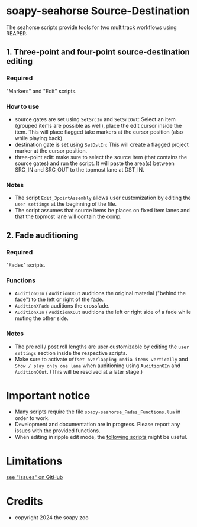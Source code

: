 # soapy-seahorse Source-Destination
The seahorse scripts provide tools for two multitrack workflows using REAPER:

## 1. Three-point and four-point source-destination editing
### Required
"Markers" and "Edit" scripts.
### How to use
- source gates are set using ```SetSrcIn``` and ```SetSrcOut```: Select an item (grouped items are possible as well), place the edit cursor inside the item. This will place flagged take markers at the cursor position (also while playing back).
- destination gate is set using ```SetDstIn```: This will create a flagged project marker at the cursor position.
- three-point edit: make sure to select the source item (that contains the source gates) and run the script. It will paste the area(s) between SRC_IN and SRC_OUT to the topmost lane at DST_IN.
### Notes
- The script ```Edit_3pointAssembly``` allows user customization by editing the ```user settings``` at the beginning of the file.
- The script assumes that source items be places on fixed item lanes and that the topmost lane will contain the comp.

## 2. Fade auditioning
### Required
"Fades" scripts.
### Functions
- ```AuditionOIn``` / ```AuditionOOut``` auditions the original material ("behind the fade") to the left or right of the fade.
- ```AuditionXFade``` auditions the crossfade.
- ```AuditionXIn``` / ```AuditionXOut``` auditions the left or right side of a fade while muting the other side.
### Notes
- The pre roll / post roll lengths are user customizable by editing the ```user settings``` section inside the respective scripts.
- Make sure to activate ```Offset overlapping media items vertically``` and ```Show / play only one lane``` when auditioning using ```AuditionOIn``` and ```AuditionOOut```. (This will be resolved at a later stage.)

# Important notice
- Many scripts require the file ```soapy-seahorse_Fades_Functions.lua``` in order to work.
- Development and documentation are in progress. Please report any issues with the provided functions.
- When editing in ripple edit mode, the [following scripts](https://github.com/soapy-bat/soapy-snail_LockSource) might be useful.

# Limitations
[see "Issues" on GitHub](https://github.com/soapy-bat/soapy-seahorse_SourceDestination/issues)

# Credits
- copyright 2024 the soapy zoo
